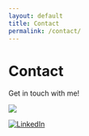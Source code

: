```yaml
---
layout: default
title: Contact
permalink: /contact/
---
```


# Contact
Get in touch with me!


<a href="https://linkedin.com"><img src="https://img.shields.io/badge/-LinkedIn-0072b1?&style=for-the-badge&logo=linkedin&logoColor=white" /></a>

[![LinkedIn](https://img.shields.io/badge/Let's_Connect-Contact_Page-blue?style=for-the-badge)](/contact)

